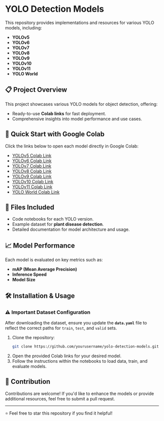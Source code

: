 # YOLO Detection Models

This repository provides implementations and resources for various YOLO models, including:

- **YOLOv5**
- **YOLOv6**
- **YOLOv7**
- **YOLOv8**
- **YOLOv9**
- **YOLOv10**
- **YOLOv11**
- **YOLO World**

## 📋 Project Overview

This project showcases various YOLO models for object detection, offering:

- Ready-to-use **Colab links** for fast deployment.
- Comprehensive insights into model performance and use cases.

## 🚀 Quick Start with Google Colab

Click the links below to open each model directly in Google Colab:

- [YOLOv5 Colab Link](#)
- [YOLOv6 Colab Link](https://colab.research.google.com/drive/1StMfWZc5ySo-dEMWzsNT8mEfK-lB_jKh?usp=sharing)
- [YOLOv7 Colab Link](#)
- [YOLOv8 Colab Link](#)
- [YOLOv9 Colab Link](https://colab.research.google.com/drive/1OsLJUjr6LSLyWLRTF7_deTQ7oiEf1-Xr?usp=sharing)
- [YOLOv10 Colab Link](https://colab.research.google.com/drive/18R1jOQwOyIo4xzD7yQqwZARLXFMutvnV?usp=sharing)
- [YOLOv11 Colab Link](#)
- [YOLO World Colab Link](https://colab.research.google.com/drive/1pM7gOI1_0Bn4dRqIZi8uVogRC3vtliDc?usp=sharing)

## 📂 Files Included

- Code notebooks for each YOLO version.
- Example dataset for **plant disease detection**.
- Detailed documentation for model architecture and usage.

## 📈 Model Performance

Each model is evaluated on key metrics such as:

- **mAP (Mean Average Precision)**
- **Inference Speed**
- **Model Size**

## 🛠️ Installation & Usage

### ⚠️ Important Dataset Configuration
After downloading the dataset, ensure you update the **`data.yaml`** file to reflect the correct paths for `train`, `test`, and `valid` sets.

1. Clone the repository:
   ```bash
   git clone https://github.com/yourusername/yolo-detection-models.git
   ```
2. Open the provided Colab links for your desired model.
3. Follow the instructions within the notebooks to load data, train, and evaluate models.



## 🤝 Contribution

Contributions are welcome! If you'd like to enhance the models or provide additional resources, feel free to submit a pull request.

---

⭐️ Feel free to star this repository if you find it helpful!

